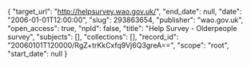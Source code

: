 {
  "target_url": "http://helpsurvey.wao.gov.uk/", 
  "end_date": null, 
  "date": "2006-01-01T12:00:00", 
  "slug": 293863654, 
  "publisher": "wao.gov.uk", 
  "open_access": true, 
  "npld": false, 
  "title": "Help Survey - Olderpeople survey", 
  "subjects": [], 
  "collections": [], 
  "record_id": "20060101T120000/RgZ+trKkCxfq9Vj6Q3greA==", 
  "scope": "root", 
  "start_date": null
}

